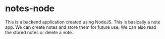 # notes-node
This is a backend application created using NodeJS.
This is basically a note app.
We can create notes and store them for future use.
We can also read the stored notes or delete a note.
